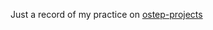 Just a record of my practice on [ostep-projects](https://github.com/remzi-arpacidusseau/ostep-projects "github_address")
